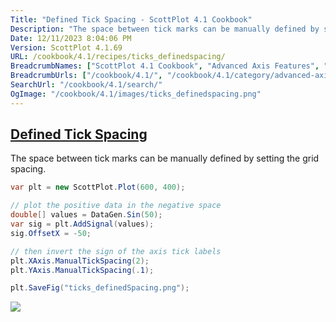 ```yaml
---
Title: "Defined Tick Spacing - ScottPlot 4.1 Cookbook"
Description: "The space between tick marks can be manually defined by setting the grid spacing."
Date: 12/11/2023 8:04:06 PM
Version: ScottPlot 4.1.69
URL: /cookbook/4.1/recipes/ticks_definedspacing/
BreadcrumbNames: ["ScottPlot 4.1 Cookbook", "Advanced Axis Features", "Defined Tick Spacing"]
BreadcrumbUrls: ["/cookbook/4.1/", "/cookbook/4.1/category/advanced-axis-features", "/cookbook/4.1/recipes/ticks_definedspacing/"]
SearchUrl: "/cookbook/4.1/search/"
OgImage: "/cookbook/4.1/images/ticks_definedspacing.png"
---
```


<h2><a href='/cookbook/4.1/recipes/ticks_definedspacing/'>Defined Tick Spacing</a></h2>

The space between tick marks can be manually defined by setting the grid spacing.

```cs
var plt = new ScottPlot.Plot(600, 400);

// plot the positive data in the negative space
double[] values = DataGen.Sin(50);
var sig = plt.AddSignal(values);
sig.OffsetX = -50;

// then invert the sign of the axis tick labels
plt.XAxis.ManualTickSpacing(2);
plt.YAxis.ManualTickSpacing(.1);

plt.SaveFig("ticks_definedSpacing.png");
```

<img src='../../images/ticks_definedspacing.png' class='d-block mx-auto my-5' />


